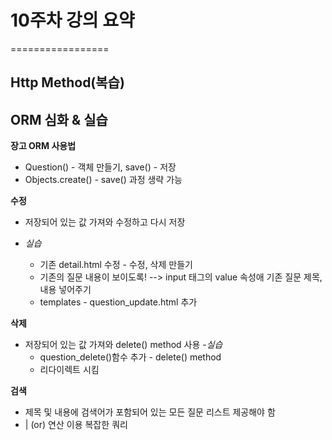 # 10주차 강의 요약
=================


## Http Method(복습)


## ORM 심화 & 실습
 **장고 ORM 사용법** 
 - Question() - 객체 만들기, save() - 저장
 - Objects.create() - save() 과정 생략 가능

 **수정**
 - 저장되어 있는 값 가져와 수정하고 다시 저장

- _실습_
  + 기존 detail.html 수정 - 수정, 삭제 만들기
   + 기존의 질문 내용이 보이도록! --> input 태그의 value 속성애 기존 질문 제목, 내용 넣어주기
  + templates - question_update.html 추가
 

 **삭제**
 - 저장되어 있는 값 가져와 delete() method 사용
 -_실습_
   + question_delete()함수 추가 - delete() method
   + 리다이렉트 시킴

   
 **검색**
 -  제목 및 내용에 검색어가 포함되어 있는 모든 질문 리스트 제공해야 함
 - | (or) 연산 이용 복잡한 쿼리




